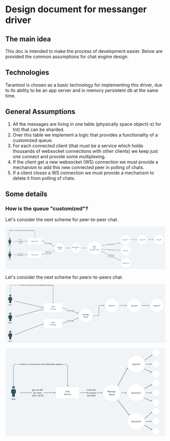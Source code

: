 # Design document for messanger driver

## The main idea
This doc is intended to make the process of development easier.
Below are provided the common assumptions for chat engine design.

## Technologies

Tarantool is chosen as a basic technology for implementing this driver, due to its 
ability to be an app server and in memory persistent db at the same time.

## General Assumptions
1. All the messages are living in one table (physically space object(-s) for tnt) that can be sharded.
2. Over this table we implement a logic that provides a functionality of a customized queue.
3. For each connected client (that must be a service which holds thousands of websocket connections with
other clients) we keep just one connect and provide some multiplexing.
4. If the client get a new websocket (WS) connection we must provide a mechanism to add this new connected 
peer in polling of chats.
5. If a client closes a WS connection we must provide a mechanism to delete it from polling of chats.

## Some details 
### How is the queue "customized"?
Let's consider the next scheme for peer-to-peer chat.

![](peer_to_peer.png)

Let's consider the next scheme for peers-to-peers chat.

![](common_chat.png)

![](chats_diff.png)
